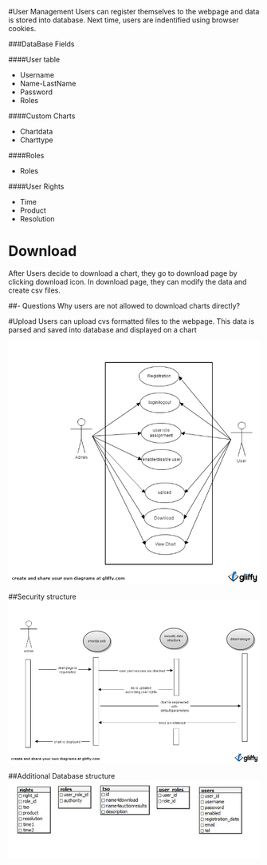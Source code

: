 #User Management
Users can register themselves to the webpage and data is stored into database. Next time, users are indentified using browser cookies.

###DataBase Fields

####User table
-	Username 
-	Name-LastName
-	Password
-	Roles

####Custom Charts
-	Chartdata
-	Charttype

####Roles
-	Roles

####User Rights
-	Time
-	Product
-	Resolution

# Download

After Users decide to download a chart, they go to download page by clicking download icon. In download page, they can modify the data and create csv files. 

##- Questions
Why users are not allowed to download charts directly?


#Upload
Users can upload cvs formatted files to the webpage. This data is parsed and saved into database and displayed on a chart

<img src="img/userManagementUML.png" width="600px" />

##Security structure
<img src="img/securitySequenceDiagram.png" width="600px" />

##Additional Database structure
<img src="img/db.png" width="600px" />
